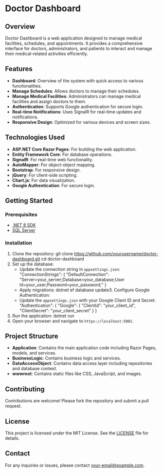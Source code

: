 # Doctor Dashboard

## Overview

Doctor Dashboard is a web application designed to manage medical facilities, schedules, and appointments. It provides a comprehensive interface for doctors, administrators, and patients to interact and manage their medical-related activities efficiently.

## Features

- **Dashboard**: Overview of the system with quick access to various functionalities.
- **Manage Schedules**: Allows doctors to manage their schedules.
- **Manage Medical Facilities**: Administrators can manage medical facilities and assign doctors to them.
- **Authentication**: Supports Google authentication for secure login.
- **Real-time Notifications**: Uses SignalR for real-time updates and notifications.
- **Responsive Design**: Optimized for various devices and screen sizes.

## Technologies Used

- **ASP.NET Core Razor Pages**: For building the web application.
- **Entity Framework Core**: For database operations.
- **SignalR**: For real-time web functionality.
- **AutoMapper**: For object-object mapping.
- **Bootstrap**: For responsive design.
- **jQuery**: For client-side scripting.
- **Chart.js**: For data visualization.
- **Google Authentication**: For secure login.

## Getting Started

### Prerequisites

- [.NET 8 SDK](https://dotnet.microsoft.com/download/dotnet/8.0)
- [SQL Server](https://www.microsoft.com/en-us/sql-server/sql-server-downloads)

### Installation

1. Clone the repository:
    git clone https://github.com/yourusername/doctor-dashboard.git
cd doctor-dashboard
2. Set up the database:
    - Update the connection string in `appsettings.json`:  "ConnectionStrings": {
    "DefaultConnection": "Server=your_server;Database=your_database;User Id=your_user;Password=your_password;"
  }
     - Apply migrations:  dotnet ef database update3. Configure Google Authentication:
    - Update the `appsettings.json` with your Google Client ID and Secret:
        "Authentication": {
    "Google": {
      "ClientId": "your_client_id",
      "ClientSecret": "your_client_secret"
    }
  }
4. Run the application: dotnet run
5. Open your browser and navigate to `https://localhost:5001`.

## Project Structure

- **Application**: Contains the main application code including Razor Pages, models, and services.
- **BusinessLogic**: Contains business logic and services.
- **DataAccessObject**: Contains data access layer including repositories and database context.
- **wwwroot**: Contains static files like CSS, JavaScript, and images.

## Contributing

Contributions are welcome! Please fork the repository and submit a pull request.

## License

This project is licensed under the MIT License. See the [LICENSE](LICENSE) file for details.

## Contact

For any inquiries or issues, please contact [your-email@example.com](mailto:your-email@example.com).

